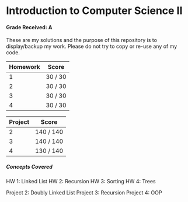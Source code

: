 # Introduction to Computer Science II
#### Grade Received: A

These are my solutions and the purpose of this repository is to display/backup my work. Please do not try to copy or re-use any of my code.

| Homework | Score |
|------|-------|
| 1 | 30 / 30 | 
| 2 | 30 / 30 | 
| 3 | 30 / 30 | 
| 4 | 30 / 30 | 


| Project | Score |
|------|-------|
| 2 | 140 / 140 | 
| 3 | 140 / 140 | 
| 4 | 130 / 140 | 


##### Concepts Covered
HW 1: Linked List
HW 2: Recursion
HW 3: Sorting
HW 4: Trees

Project 2: Doubly Linked List
Project 3: Recursion
Project 4: OOP
